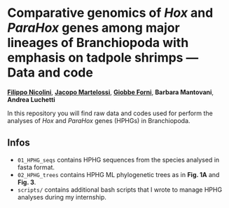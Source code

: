 # Comparative genomics of *Hox* and *ParaHox* genes among major lineages of Branchiopoda with emphasis on tadpole shrimps — Data and code
**[Filippo Nicolini](https://linktr.ee/filo.nico/)**, **[Jacopo Martelossi](https://github.com/jacopoM28/)**, **[Giobbe Forni](https://github.com/for-giobbe/)**, **Barbara Mantovani**, **Andrea Luchetti**

In this repository you will find raw data and codes used for perform the analyses of *Hox* and *ParaHox* genes (HPHGs) in Branchiopoda.

## Infos
- <code>01_HPHG_seqs</code> contains HPHG sequences from the species analysed in fasta format.
- <code>02_HPHG_trees</code> contains HPHG ML phylogenetic trees as in **Fig. 1A** and **Fig. 3**.
- <code>scripts/</code> contains additional bash scripts that I wrote to manage HPHG analyses during my internship.
